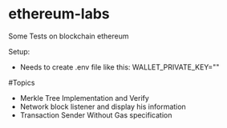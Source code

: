 # ethereum-labs
Some Tests on blockchain ethereum


Setup:
- Needs to create .env file like this:
    WALLET_PRIVATE_KEY="<PRIVATE KEY>"

#Topics
 - Merkle Tree Implementation and Verify
 - Network block listener and display his information
 - Transaction Sender Without Gas specification


